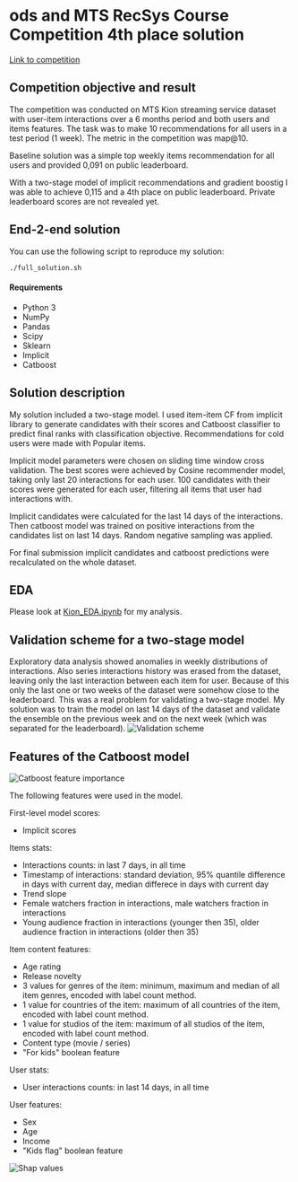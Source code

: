 # ods and MTS RecSys Course Competition 4th place solution

[Link to competition](https://ods.ai/tracks/recsys-course2021/competitions/competition-recsys-21)

## Competition objective and result
The competition was conducted on MTS Kion streaming service dataset with user-item interactions over a 6 months period and both users and items features. The task was to make 10 recommendations for all users in a test period (1 week). The metric in the competition was map@10.

Baseline solution was a simple top weekly items recommendation for all users and provided 0,091 on public leaderboard.

With a two-stage model of implicit recommendations and gradient boostig I was able to achieve 0,115 and a 4th place on public leaderboard. Private leaderboard scores are not revealed yet.

## End-2-end solution
You can use the following script to reproduce my solution:
```
./full_solution.sh
```

#### Requirements

- Python 3
- NumPy
- Pandas
- Scipy
- Sklearn
- Implicit
- Catboost

## Solution description
My solution included a two-stage model. I used item-item CF from implicit library to generate candidates with their scores and Catboost classifier to predict final ranks with classification objective. Recommendations for cold users were made with Popular items.

Implicit model parameters were chosen on sliding time window cross validation. The best scores were achieved by Cosine recommender model, taking only last 20 interactions for each user. 100 candidates with their scores were generated for each user, filtering all items that user had interactions with.

Implicit candidates were calculated for the last 14 days of the interactions. Then catboost model was trained on positive interactions from the candidates list on last 14 days. Random negative sampling was applied.

For final submission implicit candidates and catboost predictions were recalculated on the whole dataset.

## EDA
Please look at [Kion_EDA.ipynb](https://github.com/blondered/ods_MTS_RecSys_Challenge_solution/blob/58c06a578e08947a2c6fa08edcc117e7e34b7f73/Kion_EDA.ipynb) for my analysis.

## Validation scheme for a two-stage model
Exploratory data analysis showed anomalies in weekly distributions of interactions. Also series interactions history was erased from the dataset, leaving only the last interaction between each item for user. Because of this only the last one or two weeks of the dataset were somehow close to the leaderboard. This was a real problem for validating a two-stage model. My solution was to train the model on last 14 days of the dataset and validate the ensemble on the previous week and on the next week (which was separated for the leaderboard).
![Validation scheme](https://github.com/blondered/ods_MTS_RecSys_Challenge_solution/blob/58c06a578e08947a2c6fa08edcc117e7e34b7f73/pics/val_scheme.jpg)

## Features of the Catboost model
![Catboost feature importance](https://github.com/blondered/ods_MTS_RecSys_Challenge_solution/blob/94aa9527850b738de36f7faf89c5201b6c104845/pics/feature_importance.png)

The following features were used in the model.

First-level model scores:
- Implicit scores

Items stats:
- Interactions counts: in last 7 days, in all time
- Timestamp of interactions: standard deviation, 95% quantile difference in days with current day, median differece in days with current day
- Trend slope
- Female watchers fraction in interactions, male watchers fraction in interactions
- Young audience fraction in interactions (younger then 35), older audience fraction in interactions (older then 35)

Item content features:
- Age rating
- Release novelty
- 3 values for genres of the item: minimum, maximum and median of all item genres, encoded with label count method.
- 1 value for countries of the item: maximum of all countries of the item, encoded with label count method.
- 1 value for studios of the item: maximum of all studios of the item, encoded with label count method.
- Content type (movie / series)
- "For kids" boolean feature

User stats:
- User interactions counts: in last 14 days, in all time

User features:
- Sex
- Age
- Income
- "Kids flag" boolean feature

![Shap values](https://github.com/blondered/ods_MTS_RecSys_Challenge_solution/blob/63a4ef4968c0bca35ecedacde436e00507c6d6aa/pics/shap_values.png)
